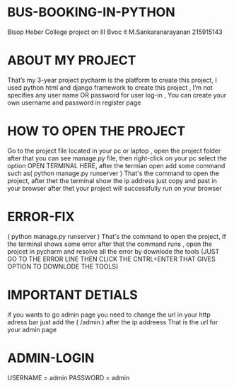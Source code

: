 # BUS-BOOKING-IN-PYTHON
Bisop Heber College project on III Bvoc it M.Sankaranarayanan 215915143

# ABOUT MY PROJECT
That’s my 3-year project pycharm is the platform to create this project, 
I used python html and django framework to create this project ,
I’m not specifies any user name OR password for user log-in , You can create your own username and password in register page

# HOW TO OPEN THE PROJECT
Go to the project file located in your pc or laptop ,
open the project folder after  that you can see manage.py file,
then right-click on your pc select the option OPEN TERMINAL HERE,
after the termian open add some command such as( python manage.py runserver ) That's the command to open the project,
after thet the terminal show the ip address just copy and past in your browser after thet your project will successfully run on your browser

# ERROR-FIX 
( python manage.py runserver ) That's the command to open the project,
If the terminal shows some error after that the command runs ,
open the projcet in pycharm and resolve all the error by downlode the tools 
(JUST GO TO THE ERROR LINE THEN CLICK THE CNTRL+ENTER THAT GIVES OPTION TO DOWNLODE THE TOOLS)

# IMPORTANT DETIALS
if you wants to go admin page you need to change the url in your http adress bar 
just add the (  /admin  ) after the ip addreess That is the url for your admin page

# ADMIN-LOGIN
USERNAME = admin
PASSWORD = admin
